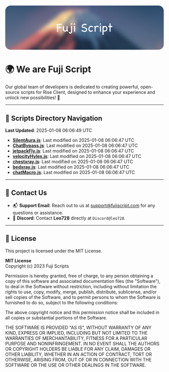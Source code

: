 ![Banner](.github/b.webp)

# 🌍 **We are Fuji Script**

Our global team of developers is dedicated to creating powerful, open-source scripts for Rise Client, designed to enhance your experience and unlock new possibilities! 🌟

---
<!-- SCRIPTS_NAVIGATION_START -->
## 📂 **Scripts Directory Navigation**

**Last Updated**: 2025-01-08 06:06:49 UTC

- **[SilentAura.js](scripts/SilentAura.js)**: Last modified on 2025-01-08 06:06:47 UTC
- **[ChatBypass.js](scripts/ChatBypass.js)**: Last modified on 2025-01-08 06:06:47 UTC
- **[jetpackFly.js](scripts/jetpackFly.js)**: Last modified on 2025-01-08 06:06:47 UTC
- **[velocityHylex.js](scripts/velocityHylex.js)**: Last modified on 2025-01-08 06:06:47 UTC
- **[chestxray.js](scripts/chestxray.js)**: Last modified on 2025-01-08 06:06:47 UTC
- **[bedxray.js](scripts/bedxray.js)**: Last modified on 2025-01-08 06:06:47 UTC
- **[chatMacro.js](scripts/chatMacro.js)**: Last modified on 2025-01-08 06:06:47 UTC

<!-- SCRIPTS_NAVIGATION_END -->

---

## 💬 **Contact Us**  
- 📬 **Support Email**: Reach out to us at [support@fujiscript.com](mailto:support@fujiscript.com) for any questions or assistance.  
- 💬 **Discord**: Contact **Leo728** directly at `Discord@leo728`.

---

## 📜 **License**

This project is licensed under the MIT License.  

**MIT License**  
Copyright (c) 2023 Fuji Scripts  

Permission is hereby granted, free of charge, to any person obtaining a copy of this software and associated documentation files (the "Software"), to deal in the Software without restriction, including without limitation the rights to use, copy, modify, merge, publish, distribute, sublicense, and/or sell copies of the Software, and to permit persons to whom the Software is furnished to do so, subject to the following conditions:  

The above copyright notice and this permission notice shall be included in all copies or substantial portions of the Software.  

THE SOFTWARE IS PROVIDED "AS IS", WITHOUT WARRANTY OF ANY KIND, EXPRESS OR IMPLIED, INCLUDING BUT NOT LIMITED TO THE WARRANTIES OF MERCHANTABILITY, FITNESS FOR A PARTICULAR PURPOSE AND NONINFRINGEMENT. IN NO EVENT SHALL THE AUTHORS OR COPYRIGHT HOLDERS BE LIABLE FOR ANY CLAIM, DAMAGES OR OTHER LIABILITY, WHETHER IN AN ACTION OF CONTRACT, TORT OR OTHERWISE, ARISING FROM, OUT OF OR IN CONNECTION WITH THE SOFTWARE OR THE USE OR OTHER DEALINGS IN THE SOFTWARE.  
